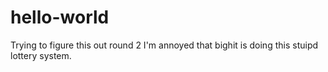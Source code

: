 # hello-world
Trying to figure this out round 2
I'm annoyed that bighit is doing this stuipd lottery system.
